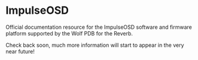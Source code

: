 # ImpulseOSD

Official documentation resource for the ImpulseOSD software and firmware platform supported by the Wolf PDB for the Reverb.

Check back soon, much more information will start to appear in the very near future!

